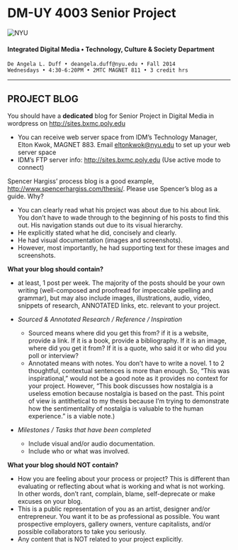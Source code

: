 # DM-UY 4003 Senior Project

![NYU](http://ws2.polishedsolid.com/de/nyu_soe_logo.png)
#### Integrated Digital Media • Technology, Culture & Society Department 

    De Angela L. Duff • deangela.duff@nyu.edu • Fall 2014 
    Wednesdays • 4:30-6:20PM • 2MTC MAGNET 811 • 3 credit hrs

---

## PROJECT BLOG

You should have a **dedicated** blog for Senior Project in Digital Media in wordpress on http://sites.bxmc.poly.edu
* You can receive web server space from IDM’s Technology Manager, Elton Kwok, MAGNET 883. Email eltonkwok@nyu.edu to set up your web server space
* IDM’s FTP server info: http://sites.bxmc.poly.edu (Use active mode to connect)

Spencer Hargiss’ process blog is a good example, http://www.spencerhargiss.com/thesis/. Please use Spencer’s blog as a guide. Why?  
* You can clearly read what his project was about due to his about link. You don’t have to wade through to the beginning of his posts to find this out. His navigation stands out due to its visual hierarchy.
* He explicitly stated what he did, concisely and clearly.
* He had visual documentation (images and screenshots). 
* However, most importantly, he had supporting text for these images and screenshots.

**What your blog should contain?**
* at least, 1 post per week. The majority of the posts should be your own writing (well-composed and proofread for impeccable spelling and grammar), but may also include images, illustrations, audio, video, snippets of research, ANNOTATED links, etc. relevant to your project. 

* *Sourced & Annotated Research / Reference / Inspiration* 
  * Sourced means where did you get this from? if it is a website, provide a link. If it is a book, provide a bibliography. If it is an image, where did you get it from? If it is a quote, who said it or who did you poll or interview?
  * Annotated means with notes. You don’t have to write a novel. 1 to 2 thoughtful, contextual sentences is more than enough. So, “This was inspirational,” would not be a good note as it provides no context for your project. However, “This book discusses how nostalgia is a useless emotion because nostalgia is based on the past. This point of view is antithetical to my thesis because I’m trying to demonstrate how the sentimentality of nostalgia is valuable to the human experience.” is a viable note.)

* *Milestones / Tasks that have been completed*
  * Include visual and/or audio documentation. 
  * Include who or what was involved.

**What your blog should NOT contain?**
* How you are feeling about your process or project? This is different than evaluating or reflecting about what is working and what is not working. In other words, don’t rant, complain, blame, self-deprecate or make excuses on your blog. 
* This is a public representation of you as an artist, designer and/or entrepreneur. You want it to be as professional as possible. You want prospective employers, gallery owners, venture capitalists, and/or possible collaborators to take you seriously.
* Any content that is NOT related to your project explicitly.





